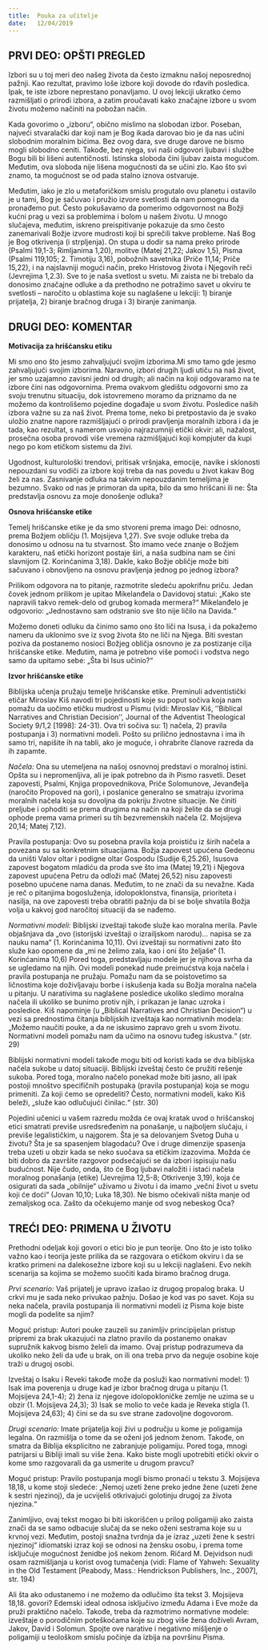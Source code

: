 ```yaml
---
title:  Pouka za učitelje
date:   12/04/2019
---
```


## PRVI DEO: OPŠTI PREGLED

Izbori su u toj meri deo našeg života da često izmaknu našoj neposrednoj pažnji. Kao rezultat, pravimo loše izbore koji dovode do rđavih posledica. Ipak, te iste izbore neprestano ponavljamo. U ovoj lekciji ukratko ćemo razmišljati o prirodi izbora, a zatim proučavati kako značajne izbore u svom životu možemo načiniti na pobožan način.

Kada govorimo o „izboru“, obično mislimo na slobodan izbor. Poseban, najveći stvaralački dar koji nam je Bog ikada darovao bio je da nas učini slobodnim moralnim bićima. Bez ovog dara, sve druge darove ne bismo mogli slobodno ceniti. Takođe, bez njega, svi naši odgovori ljubavi i službe Bogu bili bi lišeni autentičnosti. Istinska sloboda čini ljubav zaista mogućom. Međutim, ova sloboda nije lišena mogućnosti da se učini zlo. Kao što svi znamo, ta mogućnost se od pada stalno iznova ostvaruje.

Međutim, iako je zlo u metaforičkom smislu progutalo ovu planetu i ostavilo je u tami, Bog je sačuvao i pružio izvore svetlosti da nam pomognu da pronađemo put. Često pokušavamo da pomerimo odgovornost na Božji kućni prag u vezi sa problemima i bolom u našem životu. U mnogo slučajeva, međutim, iskreno preispitivanje pokazuje da smo često zanemarivali Božje izvore mudrosti koji bi sprečili takve probleme. Naš Bog je Bog otkrivenja (i strpljenja). On stupa u dodir sa nama preko prirode (Psalmi 19,1-3; Rimljanima 1,20), molitve (Matej 21,22; Jakov 1,5), Pisma (Psalmi 119,105; 2. Timotiju 3,16), pobožnih savetnika (Priče 11,14; Priče 15,22), i na najslavniji mogući način, preko Hristovog života i Njegovih reči (Jevrejima 1,2.3). Sve to je naša svetlost u svetu. Mi zaista ne bi trebalo da donosimo značajne odluke a da prethodno ne potražimo savet u okviru te svetlosti – naročito u oblastima koje su naglašene u lekciji: 1) biranje prijatelja, 2) biranje bračnog druga i 3) biranje zanimanja.

## DRUGI DEO: KOMENTAR

**Motivacija za hrišćansku etiku**

Mi smo ono što jesmo zahvaljujući svojim izborima.Mi smo tamo gde jesmo zahvaljujući svojim izborima. Naravno, izbori drugih ljudi utiču na naš život, jer smo uzajamno zavisni jedni od drugih; ali način na koji odgovaramo na te izbore čini nas odgovornima. Prema ovakvom gledištu odgovorni smo za svoju trenutnu situaciju, dok istovremeno moramo da priznamo da ne možemo da kontrolišemo pojedine događaje u svom životu. Posledice naših izbora važne su za naš život. Prema tome, neko bi pretpostavio da je svako uložio znatne napore razmišljajući o prirodi pravljenja moralnih izbora i da je tada, kao rezultat, s namerom usvojio najrazumniji etički okvir: ali, nažalost, prosečna osoba provodi više vremena razmišljajući koji kompjuter da kupi nego po kom etičkom sistemu da živi.

Ugodnost, kulturološki trendovi, pritisak vršnjaka, emocije, navike i sklonosti nepouzdani su vodiči za izbore koji treba da nas povedu u život kakav Bog želi za nas. Zasnivanje odluka na takvim nepouzdanim temeljima je bezumno. Svako od nas je primoran da upita, bilo da smo hrišćani ili ne: Šta predstavlja osnovu za moje donošenje odluka?    

**Osnova hrišćanske etike**

Temelj hrišćanske etike je da smo stvoreni prema imago Dei: odnosno, prema Božjem obličju (1. Mojsijeva 1,27). Sve svoje odluke treba da donosimo u odnosu na tu stvarnost. Što imamo veće znanje o Božjem karakteru, naš etički horizont postaje širi, a naša sudbina nam se čini slavnijom (2. Korinćanima 3,18). Dakle, kako Božje obličje može biti sačuvano i obnovljeno na osnovu pravljenja jednog po jednog izbora?

Prilikom odgovora na to pitanje, razmotrite sledeću apokrifnu priču. Jedan čovek jednom prilikom je upitao Mikelanđela o Davidovoj statui: „Kako ste napravili takvo remek-delo od grubog komada mermera?“ Mikelanđelo je odgovorio: „Jednostavno sam odstranio sve što nije ličilo na Davida.“

Možemo doneti odluku da činimo samo ono što liči na Isusa, i da pokažemo nameru da uklonimo sve iz svog života što ne liči na Njega. Biti svestan poziva da postanemo nosioci Božjeg obličja osnovno je za postizanje cilja hrišćanske etike. Međutim, nama je potrebno više pomoći i vođstva nego samo da upitamo sebe: „Šta bi Isus učinio?“

**Izvor hrišćanske etike**

Biblijska učenja pružaju temelje hrišćanske etike. Preminuli adventistički etičar Miroslav Kiš navodi tri pojedinosti koje su poput sočiva koja nam pomažu da uočimo etičku mudrost u Pismu (vidi: Miroslav Kiš, ’’Biblical Narratives and Christian Decision’’, Journal of the Adventist Theological Society 9/1,2 [1998]: 24-31). Ova tri sočiva su: 1) načela, 2) pravila postupanja i 3) normativni modeli. Pošto su prilično jednostavna i ima ih samo tri, napišite ih na tabli, ako je moguće, i ohrabrite članove razreda da ih zapamte.

*Načela:* Ona su utemeljena na našoj osnovnoj predstavi o moralnoj istini. Opšta su i nepromenljiva, ali je ipak potrebno da ih Pismo rasvetli. Deset zapovesti, Psalmi, Knjiga propovednikova, Priče Solomunove, Jevanđelja (naročito Propoved na gori), i poslanice generalno se smatraju izvorima moralnih načela koja su dovoljna da pokriju životne situacije. Ne činiti preljube i ophoditi se prema drugima na način na koji želite da se drugi ophode prema vama primeri su tih bezvremenskih načela (2. Mojsijeva 20,14; Matej 7,12).

Pravila postupanja: Ovo su posebna pravila koja proističu iz širih načela a povezana su sa konkretnim situacijama. Božja zapovest upućena Gedeonu da uništi Valov oltar i podigne oltar Gospodu (Sudije 6,25.26), Isusova zapovest bogatom mladiću da proda sve što ima (Matej 19,21) i Njegova zapovest upućena Petru da odloži mač (Matej 26,52) nisu zapovesti posebno upućene nama danas. Međutim, to ne znači da su nevažne. Kada je reč o pitanjima bogosluženja, idolopoklonstva, finansija, prioriteta i nasilja, na ove zapovesti treba obratiti pažnju da bi se bolje shvatila Božja volja u kakvoj god naročitoj situaciji da se nađemo.

*Normativni modeli:* Biblijski izveštaji takođe služe kao moralna merila. Pavle objašnjava da „ovo (istorijski izveštaji o izrailjskom narodu)... napisa se za nauku nama“ (1. Korinćanima 10,11). Ovi izveštaji su normativni zato što služe kao opomene da „mi ne želimo zala, kao i oni što željaše“ (1. Korinćanima 10,6) Pored toga, predstavljaju modele jer je njihova svrha da se ugledamo na njih. Ovi modeli ponekad nude preimućstva koja načela i pravila postupanja ne pružaju. Pomažu nam da se poistovetimo sa ličnostima koje doživljavaju borbe i iskušenja kada su Božja moralna načela u pitanju. U narativima su naglašene posledice ukoliko sledimo moralna načela ili ukoliko se bunimo protiv njih, i prikazan je lanac uzroka i posledice.  Kiš napominje (u „Biblical Narratives and Christian Decision“) u vezi sa prednostima čitanja biblijskih izveštaja kao normativnih modela: „Možemo naučiti pouke, a da ne iskusimo zapravo greh u svom životu. Normativni modeli pomažu nam da učimo na osnovu tuđeg iskustva.“ (str. 29)

Biblijski normativni modeli takođe mogu biti od koristi kada se dva biblijska načela sukobe u datoj situaciji. Biblijski izveštaj često će pružiti rešenje sukoba. Pored toga, moralno načelo ponekad može biti jasno, ali ipak postoji mnoštvo specifičnih postupaka (pravila postupanja) koja se mogu primeniti. Za koji ćemo se opredeliti? Često, normativni modeli, kako Kiš beleži, „služe kao odlučujući činilac.“ (str. 30)

Pojedini učenici u vašem razredu možda će ovaj kratak uvod o hrišćanskoj etici smatrati previše usredsređenim na ponašanje, u najboljem slučaju, i previše legalističkim, u najgorem. Šta je sa delovanjem Svetog Duha u životu? Šta je sa spasenjem blagodaću? Ove i druge dimenzije spasenja treba uzeti u obzir kada se neko suočava sa etičkim izazovima. Možda će biti dobro da završite razgovor podsećajući se da izbori ispisuju našu budućnost. Nije čudo, onda, što će Bog ljubavi naložiti i istaći načela moralnog ponašanja (etike) (Jevrejima 12,5-8; Otkrivenje 3,19), koja će osigurati da sada „obilnije“ uživamo u životu i da imamo „večni život u svetu koji će doći“ (Jovan 10,10; Luka 18,30). Ne bismo očekivali ništa manje od zemaljskog oca. Zašto da očekujemo manje od svog nebeskog Oca?

## TREĆI DEO: PRIMENA U ŽIVOTU

Prethodni odeljak koji govori o etici bio je pun teorije. Ono što je isto toliko važno kao i teorija jeste prilika da se razgovara o etičkom okviru i da se kratko primeni na dalekosežne izbore koji su u lekciji naglašeni. Evo nekih scenarija sa kojima se možemo suočiti kada biramo bračnog druga.

*Prvi scenario:* Vaš prijatelj je upravo izašao iz drugog propalog braka. U crkvi mu je sada neko privukao pažnju. Došao je kod vas po savet. Koja su neka načela, pravila postupanja ili normativni modeli iz Pisma koje biste mogli da podelite sa njim?

Moguć pristup: Autori pouke zauzeli su zanimljiv principijelan pristup pripremi za brak ukazujući na zlatno pravilo da postanemo onakav supružnik kakvog bismo želeli da imamo. Ovaj pristup podrazumeva da ukoliko neko želi da uđe u brak, on ili ona treba prvo da neguje osobine koje traži u drugoj osobi.

Izveštaj o Isaku i Reveki takođe može da posluži kao normativni model: 1) Isak ima poverenja u druge kad je izbor bračnog druga u pitanju (1. Mojsijeva 24,1-4); 2) žena iz njegove idolopokloničke zemlje ne uzima se u obzir (1. Mojsijeva 24,3); 3) Isak se molio to veče kada je Reveka stigla (1. Mojsijeva 24,63); 4) čini se da su sve strane zadovoljne dogovorom.

*Drugi scenario:* Imate prijatelja koji živi u području u kome je poligamija legalna. On razmišlja o tome da se oženi još jednom ženom. Takođe, on smatra da Biblija eksplicitno ne zabranjuje poligamiju. Pored toga, mnogi patrijarsi u Bibliji imali su više žena. Kako biste mogli upotrebiti etički okvir o kome smo razgovarali da ga usmerite u drugom pravcu?  

Moguć pristup: Pravilo postupanja mogli bismo pronaći u tekstu 3. Mojsijeva 18,18, u kome stoji sledeće: „Nemoj uzeti žene preko jedne žene (uzeti žene k sestri njezinoj), da je ucvijeliš otkrivajući golotinju drugoj za života njezina.“

Zanimljivo, ovaj tekst mogao bi biti iskorišćen u prilog poligamiji ako zaista znači da se samo odbacuje slučaj da se neko oženi sestrama koje su u krvnoj vezi. Međutim, postoji snažna tvrdnja da je izraz „uzeti žene k sestri njezinoj“ idiomatski izraz koji se odnosi na žensku osobu, i prema tome isključuje mogućnost ženidbe još nekom ženom. Ričard M. Dejvidson nudi osam razmišljanja u korist ovog tumačenja (vidi: Flame of Yahweh: Sexuality in the Old Testament [Peabody, Mass.: Hendrickson Publishers, Inc., 2007], str. 194)

Ali šta ako odustanemo i ne možemo da odlučimo šta tekst 3. Mojsijeva 18,18. govori? Edemski ideal odnosa isključivo između Adama i Eve može da pruži praktično načelo. Takođe, treba da razmotrimo normativne modele: izveštaje o porodičnim poteškoćama koje su zbog više žena doživeli Avram, Jakov, David i Solomun. Spojte ove narative i negativno mišljenje o poligamiji u teološkom smislu počinje da izbija na površinu Pisma.
